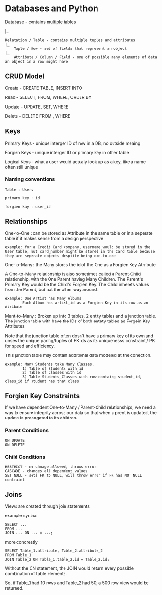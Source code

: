 
# Databases and Python 

Database - contains multiple tables

|_

    Relatation / Table - contains multiple tuples and attributes
    |_
        Tuple / Row - set of fields that represent an object
    |_
        Attribute / Column / Field - one of possible many elements of data an object in a row might have 

## CRUD Model

Create - CREATE TABLE, INSERT INTO 

Read - SELECT, FROM, WHERE, ORDER BY

Update - UPDATE, SET, WHERE

Delete - DELETE FROM , WHERE 

## Keys

Primary Keys - unique interger ID of row in a DB, no outside meaing

Forgien Keys - unique interger ID or primary key in other table

Logical Keys - what a user would actualy look up as a key, like a name, often still unique

### Naming conventions


    Table : Users

    primary key : id

    forgien kay : user_id 


## Relationships

One-to-One : can be stored as Attribute in the same table or in a seperate table if it makes sense from a design perspective
    
    example: for a Credit Card company, username would be stored in the User table, but card_number might be stored in the Card table because they are seperate objects despiite being one-to-one

One-to-Many : the Many stores the id of the One as a Forgien Key Atrribute

A One-to-Many relationship is also sometimes called a Parent-Child relationship, with the One Parent having Many Children. The Parent's Primary Key would be the Child's Forgien Key. The Child inherets values from the Parent, but not the other way around. 
    
    example: One Artist has Many Albums
            Each Album has artist_id as a Forgien Key in its row as an Atribute


Mant-to-Many : Broken up into 3 tables, 2 entity tables and a junction table. The junction table with have the IDs of both entety tables as Forgein Key Attributes

Note that the junction table often dosn't have a primary key of its own and unses the unique paring/tuples of FK ids as its uniquenesss constraint / PK for speed and efficiency.

This junction table may contain additional data modeled at the conection.
    
    example: Many Students take Many Classes.
            1) Table of Students with id
            2) Table of Classes with id 
            3) Table Students_Classes with row containg student_id, class_id if student has that class 

## Forgien Key Constraints

If we have dependent One-to-Many / Parent-Child relationships, we need a way to ensure integrity across our data so that when a prent is updated, the update is propogated to its children. 

### Parent Conditions
    ON UPDATE
    ON DELETE

### Child Conditions
    RESTRICT - no chnage allowed, throws error
    CASCADE - changes all dependent values
    SET NULL - sets FK to NULL, will throw error if FK has NOT NULL contraint

## Joins 

Views are created through join statements

example syntax: 

    SELECT ...
    FROM ...
    JOIN ... ON ... = ...;


more concreatly

    SELECT Table_1.attribute, Table_2.attribute_2
    FROM Table_1
    JOIN Table_2 ON Table_1.table_2.id = Table_2.id;


Without the ON statement, the JOIN would return every possible combination of table elements.

So, if Table_1 had 10 rows and Table_2 had 50, a 500 row view would be returned. 


